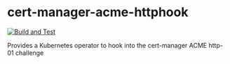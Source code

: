 # cert-manager-acme-httphook
[![Build and Test](https://github.com/mpoettgen/cert-manager-acme-httphook/actions/workflows/ci.yml/badge.svg)](https://github.com/mpoettgen/cert-manager-acme-httphook/actions/workflows/ci.yml)

Provides a Kubernetes operator to hook into the cert-manager ACME http-01 challenge
